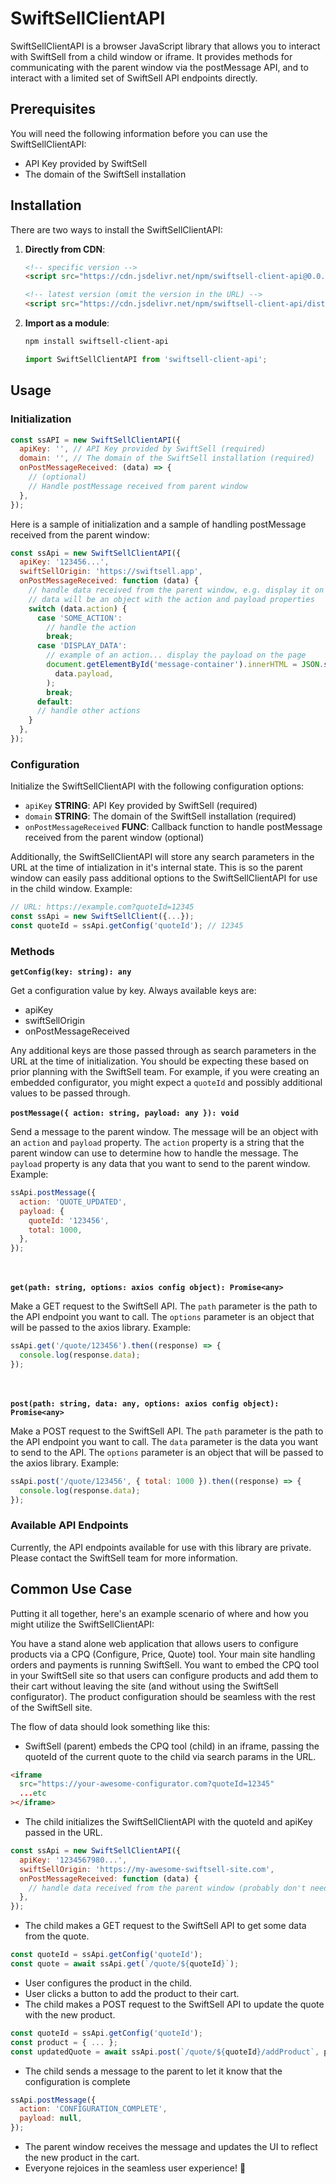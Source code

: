 # SwiftSellClientAPI

SwiftSellClientAPI is a browser JavaScript library that allows you to interact with SwiftSell from a child window or iframe. It provides methods for communicating with the parent window via the postMessage API, and to interact with a limited set of SwiftSell API endpoints directly.

## Prerequisites

You will need the following information before you can use the SwiftSellClientAPI:

- API Key provided by SwiftSell
- The domain of the SwiftSell installation

## Installation

There are two ways to install the SwiftSellClientAPI:

1. **Directly from CDN**:

   ```html
   <!-- specific version -->
   <script src="https://cdn.jsdelivr.net/npm/swiftsell-client-api@0.0.1/dist/SwiftSellClientAPI.min.js"></script>

   <!-- latest version (omit the version in the URL) -->
   <script src="https://cdn.jsdelivr.net/npm/swiftsell-client-api/dist/SwiftSellClientAPI.min.js"></script>
   ```

2. **Import as a module**:
   ```bash
   npm install swiftsell-client-api
   ```
   ```javascript
   import SwiftSellClientAPI from 'swiftsell-client-api';
   ```

## Usage

### Initialization

```javascript
const ssAPI = new SwiftSellClientAPI({
  apiKey: '', // API Key provided by SwiftSell (required)
  domain: '', // The domain of the SwiftSell installation (required)
  onPostMessageReceived: (data) => {
    // (optional)
    // Handle postMessage received from parent window
  },
});
```

Here is a sample of initialization and a sample of handling postMessage received from the parent window:

```javascript
const ssApi = new SwiftSellClientAPI({
  apiKey: '123456...',
  swiftSellOrigin: 'https://swiftsell.app',
  onPostMessageReceived: function (data) {
    // handle data received from the parent window, e.g. display it on the page
    // data will be an object with the action and payload properties
    switch (data.action) {
      case 'SOME_ACTION':
        // handle the action
        break;
      case 'DISPLAY_DATA':
        // example of an action... display the payload on the page
        document.getElementById('message-container').innerHTML = JSON.stringify(
          data.payload,
        );
        break;
      default:
      // handle other actions
    }
  },
});
```

### Configuration

Initialize the SwiftSellClientAPI with the following configuration options:

- `apiKey` **STRING**: API Key provided by SwiftSell (required)
- `domain` **STRING**: The domain of the SwiftSell installation (required)
- `onPostMessageReceived` **FUNC**: Callback function to handle postMessage received from the parent window (optional)

Additionally, the SwiftSellClientAPI will store any search parameters in the URL at the time of intialization in it's internal state. This is so the parent window can easily pass additional options to the SwiftSellClientAPI for use in the child window. Example:

```javascript
// URL: https://example.com?quoteId=12345
const ssApi = new SwiftSellClient({...});
const quoteId = ssApi.getConfig('quoteId'); // 12345
```

### Methods

**`getConfig(key: string): any`**

Get a configuration value by key. Always available keys are:

- apiKey
- swiftSellOrigin
- onPostMessageReceived

Any additional keys are those passed through as search parameters in the URL at the time of initialization. You should be expecting these based on prior planning with the SwiftSell team. For example, if you were creating an embedded configurator, you might expect a `quoteId` and possibly additional values to be passed through.
\
\
**`postMessage({ action: string, payload: any }): void`**

Send a message to the parent window. The message will be an object with an `action` and `payload` property. The `action` property is a string that the parent window can use to determine how to handle the message. The `payload` property is any data that you want to send to the parent window. Example:

```javascript
ssApi.postMessage({
  action: 'QUOTE_UPDATED',
  payload: {
    quoteId: '123456',
    total: 1000,
  },
});
```

\
\
**`get(path: string, options: axios config object): Promise<any>`**

Make a GET request to the SwiftSell API. The `path` parameter is the path to the API endpoint you want to call. The `options` parameter is an object that will be passed to the axios library. Example:

```javascript
ssApi.get('/quote/123456').then((response) => {
  console.log(response.data);
});
```

\
\
**`post(path: string, data: any, options: axios config object): Promise<any>`**

Make a POST request to the SwiftSell API. The `path` parameter is the path to the API endpoint you want to call. The `data` parameter is the data you want to send to the API. The `options` parameter is an object that will be passed to the axios library. Example:

```javascript
ssApi.post('/quote/123456', { total: 1000 }).then((response) => {
  console.log(response.data);
});
```

### Available API Endpoints

Currently, the API endpoints available for use with this library are private. Please contact the SwiftSell team for more information.

## Common Use Case

Putting it all together, here's an example scenario of where and how you might utilize the SwiftSellClientAPI:

You have a stand alone web application that allows users to configure products via a CPQ (Configure, Price, Quote) tool. Your main site handling orders and payments is running SwiftSell. You want to embed the CPQ tool in your SwiftSell site so that users can configure products and add them to their cart without leaving the site (and without using the SwiftSell configurator). The product configuration should be seamless with the rest of the SwiftSell site.

The flow of data should look something like this:

- SwiftSell (parent) embeds the CPQ tool (child) in an iframe, passing the quoteId of the current quote to the child via search params in the URL.

```html
<iframe
  src="https://your-awesome-configurator.com?quoteId=12345"
  ...etc
></iframe>
```

- The child initializes the SwiftSellClientAPI with the quoteId and apiKey passed in the URL.

```javascript
const ssApi = new SwiftSellClientAPI({
  apiKey: '1234567980...',
  swiftSellOrigin: 'https://my-awesome-swiftsell-site.com',
  onPostMessageReceived: function (data) {
    // handle data received from the parent window (probably don't need this for this example)
  },
});
```

- The child makes a GET request to the SwiftSell API to get some data from the quote.

```javascript
const quoteId = ssApi.getConfig('quoteId');
const quote = await ssApi.get(`/quote/${quoteId}`);
```

- User configures the product in the child.
- User clicks a button to add the product to their cart.
- The child makes a POST request to the SwiftSell API to update the quote with the new product.

```javascript
const quoteId = ssApi.getConfig('quoteId');
const product = { ... };
const updatedQuote = await ssApi.post(`/quote/${quoteId}/addProduct`, product);
```

- The child sends a message to the parent to let it know that the configuration is complete

```javascript
ssApi.postMessage({
  action: 'CONFIGURATION_COMPLETE',
  payload: null,
});
```

- The parent window receives the message and updates the UI to reflect the new product in the cart.
- Everyone rejoices in the seamless user experience! 🎉
